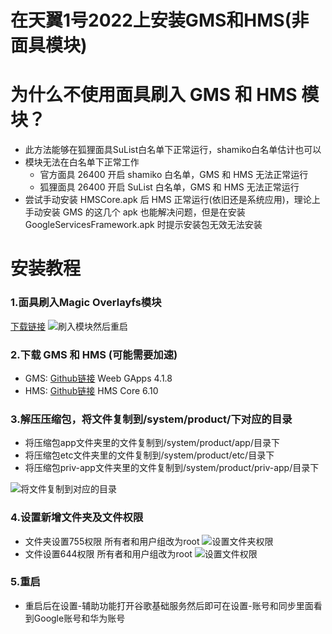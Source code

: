 # 在天翼1号2022上安装GMS和HMS(非面具模块)

# 为什么不使用面具刷入 GMS 和 HMS 模块？
- 此方法能够在狐狸面具SuList白名单下正常运行，shamiko白名单估计也可以
- 模块无法在白名单下正常工作
  - 官方面具 26400 开启 shamiko 白名单，GMS 和 HMS 无法正常运行
  - 狐狸面具 26400 开启 SuList 白名单，GMS 和 HMS 无法正常运行
- 尝试手动安装 HMSCore.apk 后 HMS 正常运行(依旧还是系统应用)，理论上手动安装 GMS 的这几个 apk 也能解决问题，但是在安装 GoogleServicesFramework.apk 时提示安装包无效无法安装

# 安装教程

### 1.面具刷入Magic Overlayfs模块
[下载链接](https://github.com/HuskyDG/magic_overlayfs/releases/download/v3.2.2/magisk-overlayfs-release.zip)
![刷入模块然后重启](https://github.com/boxhz/install_GMS_and_HMS_on_TYH212U/blob/master/Picture/magiskoverlayfs.png)

### 2.下载 GMS 和 HMS (可能需要加速)

- GMS: [Github链接](https://github.com/boxhz/install_GMS_and_HMS_on_TYH212U/raw/master/GMS/Weeb_GApps_Arm64_11_4.1.8.zip) []() Weeb GApps 4.1.8
- HMS: [Github链接](https://github.com/boxhz/install_GMS_and_HMS_on_TYH212U/raw/master/HMS/HMS_Core.zip) []() HMS Core 6.10

### 3.解压压缩包，将文件复制到/system/product/下对应的目录

- 将压缩包app文件夹里的文件复制到/system/product/app/目录下
- 将压缩包etc文件夹里的文件复制到/system/product/etc/目录下
- 将压缩包priv-app文件夹里的文件复制到/system/product/priv-app/目录下

![将文件复制到对应的目录](https://github.com/boxhz/install_GMS_and_HMS_on_TYH212U/blob/master/Picture/product.png)

### 4.设置新增文件夹及文件权限

- 文件夹设置755权限 所有者和用户组改为root
![设置文件夹权限](https://github.com/boxhz/install_GMS_and_HMS_on_TYH212U/blob/master/Picture/755.png)
- 文件设置644权限 所有者和用户组改为root
![设置文件权限](https://github.com/boxhz/install_GMS_and_HMS_on_TYH212U/blob/master/Picture/644.png)

### 5.重启
- 重启后在设置-辅助功能打开谷歌基础服务然后即可在设置-账号和同步里面看到Google账号和华为账号
